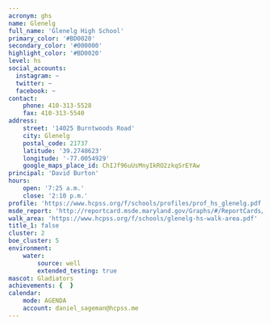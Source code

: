 ```yaml
---
acronym: ghs
name: Glenelg
full_name: 'Glenelg High School'
primary_color: '#BD0020'
secondary_color: '#000000'
highlight_color: '#BD0020'
level: hs
social_accounts:
  instagram: ~
  twitter: ~
  facebook: ~
contact:
    phone: 410-313-5528
    fax: 410-313-5540
address:
    street: '14025 Burntwoods Road'
    city: Glenelg
    postal_code: 21737
    latitude: '39.2748623'
    longitude: '-77.0054929'
    google_maps_place_id: ChIJf96uUsMnyIkRO2zkqSrEYAw
principal: 'David Burton'
hours:
    open: '7:25 a.m.'
    close: '2:10 p.m.'
profile: 'https://www.hcpss.org/f/schools/profiles/prof_hs_glenelg.pdf'
msde_report: 'http://reportcard.msde.maryland.gov/Graphs/#/ReportCards/ReportCardSchool/1//1/13/0404/'
walk_area: 'https://www.hcpss.org/f/schools/glenelg-hs-walk-area.pdf'
title_1: false
cluster: 2
boe_cluster: 5
environment:
    water:
        source: well
        extended_testing: true
mascot: Gladiators
achievements: {  }
calendar:
    mode: AGENDA
    account: daniel_sageman@hcpss.me
---
```

